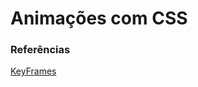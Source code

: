 # Animações com CSS

### Referências
[KeyFrames](https://www.w3schools.com/cssref/css3_pr_animation-keyframes.php)